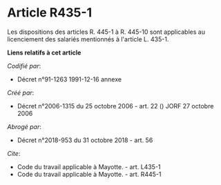 # Article R435-1

Les dispositions des articles R. 445-1 à R. 445-10 sont applicables au licenciement des salariés mentionnés à l'article L.
435-1.

**Liens relatifs à cet article**

_Codifié par_:

  - Décret n°91-1263 1991-12-16 annexe

_Créé par_:

  - Décret n°2006-1315 du 25 octobre 2006 - art. 22 () JORF 27 octobre 2006

_Abrogé par_:

  - Décret n°2018-953 du 31 octobre 2018 - art. 56

_Cite_:

  - Code du travail applicable à Mayotte. - art. L435-1
  - Code du travail applicable à Mayotte. - art. R445-1
